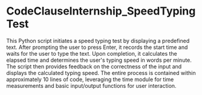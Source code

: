 # CodeClauseInternship_SpeedTypingTest


This Python script initiates a speed typing test by displaying a predefined text. After prompting the user to press Enter, it records the start time and waits for the user to type the text. Upon completion, it calculates the elapsed time and determines the user's typing speed in words per minute. The script then provides feedback on the correctness of the input and displays the calculated typing speed. The entire process is contained within approximately 10 lines of code, leveraging the time module for time measurements and basic input/output functions for user interaction.





